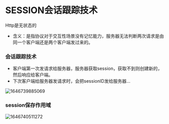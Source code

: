 # SESSION会话跟踪技术

Http是无状态的

- 含义：是指协议对于交互性场景没有记忆能力，服务器无法判断两次请求是由同一个客户端还是两个客户端发过来的。

### 会话跟踪技术

- 客户端第一次发请求给服务器，服务器获取session，获取不到则创建新的，然后响应给客户端。
- 下次客户端给服务器发请求时，会把sessionID发给服务器...

![1646739885069](C:\Users\McGrady2002\AppData\Roaming\Typora\typora-user-images\1646739885069.png)

### session保存作用域

![1646740511272](C:\Users\McGrady2002\AppData\Roaming\Typora\typora-user-images\1646740511272.png)





